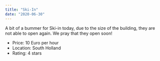 ```yaml
---
title: "Ski-In"
date: "2020-06-30"
---
```


A bit of a bummer for Ski-in today, due to the size of the building, they are not able to open again. We pray that they open soon!

- Price: 10 Euro per hour
- Location: South Holland
- Rating: 4 stars
